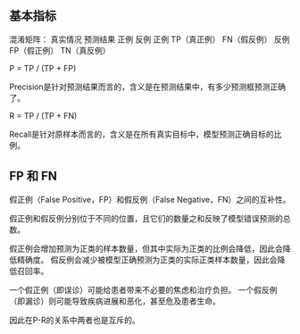 ## 基本指标
混淆矩阵：
真实情况	预测结果
正例	反例
正例	TP（真正例）	FN（假反例）
反例	FP（假正例）	TN（真反例）

P = TP / (TP + FP)

Precision是针对预测结果而言的，含义是在预测结果中，有多少预测框预测正确了。

R = TP / (TP + FN)

Recall是针对原样本而言的，含义是在所有真实目标中，模型预测正确目标的比例。

## FP 和 FN
假正例（False Positive，FP）和假反例（False Negative，FN）之间的互补性。

假正例和假反例分别位于不同的位置，且它们的数量之和反映了模型错误预测的总数。

假正例会增加预测为正类的样本数量，但其中实际为正类的比例会降低，因此会降低精确度。
假反例会减少被模型正确预测为正类的实际正类样本数量，因此会降低召回率。

一个假正例（即误诊）可能给患者带来不必要的焦虑和治疗负担。
一个假反例（即漏诊）则可能导致疾病进展和恶化，甚至危及患者生命。

因此在P-R的关系中两者也是互斥的。